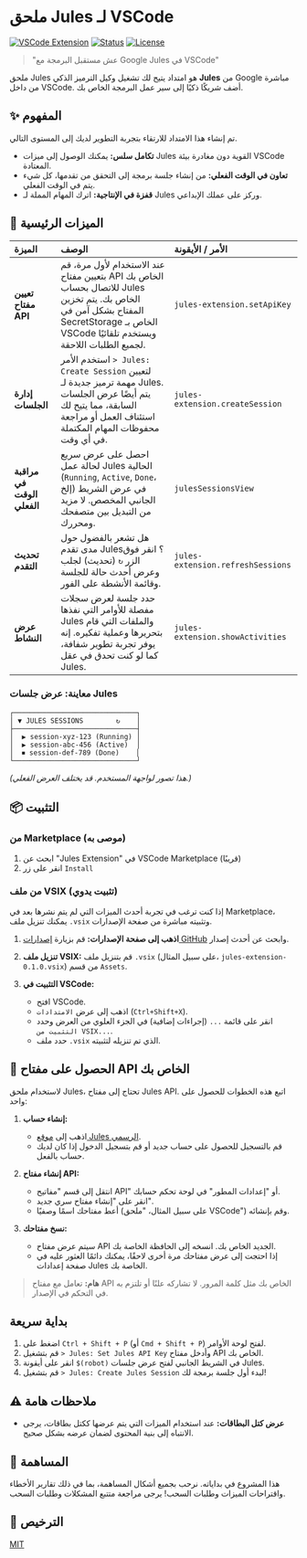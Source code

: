 # ملحق Jules لـ VSCode

[![VSCode Extension](https://img.shields.io/badge/VSCode-Extension-blue.svg)](https://marketplace.visualstudio.com/items?itemName=YOUR_PUBLISHER.jules-extension)
[![Status](https://img.shields.io/badge/status-development-yellow.svg)](#)
[![License](https://img.shields.io/badge/license-MIT-green.svg)](LICENSE)

> "عش مستقبل البرمجة مع Google Jules في VSCode"

ملحق Jules هو امتداد يتيح لك تشغيل وكيل الترميز الذكي **Jules** من Google مباشرة من داخل VSCode.
أضف شريكًا ذكيًا إلى سير عمل البرمجة الخاص بك.

## ✨ المفهوم

تم إنشاء هذا الامتداد للارتقاء بتجربة التطوير لديك إلى المستوى التالي.

- **تكامل سلس:** يمكنك الوصول إلى ميزات Jules القوية دون مغادرة بيئة VSCode المعتادة.
- **تعاون في الوقت الفعلي:** من إنشاء جلسة برمجة إلى التحقق من تقدمها، كل شيء يتم في الوقت الفعلي.
- **قفزة في الإنتاجية:** اترك المهام المملة لـ Jules وركز على عملك الإبداعي.

## 🚀 الميزات الرئيسية

| الميزة                | الوصف                                                                                                                                                                                                               | الأمر / الأيقونة                  |
| :--------------------- | :----------------------------------------------------------------------------------------------------------------------------------------------------------------------------------------------------------------- | :-------------------------------- |
| **تعيين مفتاح API**    | عند الاستخدام لأول مرة، قم بتعيين مفتاح API الخاص بك للاتصال بحساب Jules الخاص بك. يتم تخزين المفتاح بشكل آمن في SecretStorage الخاص بـ VSCode ويستخدم تلقائيًا لجميع الطلبات اللاحقة.          | `jules-extension.setApiKey`       |
| **إدارة الجلسات**      | استخدم الأمر `> Jules: Create Session` لتعيين مهمة ترميز جديدة لـ Jules. يتم أيضًا عرض الجلسات السابقة، مما يتيح لك استئناف العمل أو مراجعة محفوظات المهام المكتملة في أي وقت.               | `jules-extension.createSession`   |
| **مراقبة في الوقت الفعلي** | احصل على عرض سريع لحالة عمل Jules الحالية (`Running`, `Active`, `Done`، إلخ) في عرض الشريط الجانبي المخصص. لا مزيد من التبديل بين متصفحك ومحررك.                                                 | `julesSessionsView`               |
| **تحديث التقدم**       | هل تشعر بالفضول حول مدى تقدم Jules؟ انقر فوق الزر `↻` (تحديث) لجلب وعرض أحدث حالة للجلسة وقائمة الأنشطة على الفور.                                                                              | `jules-extension.refreshSessions` |
| **عرض النشاط**         | حدد جلسة لعرض سجلات مفصلة للأوامر التي نفذها Jules والملفات التي قام بتحريرها وعملية تفكيره. إنه يوفر تجربة تطوير شفافة، كما لو كنت تحدق في عقل Jules.                                  | `jules-extension.showActivities`  |

### معاينة: عرض جلسات Jules

```
┌──────────────────────────────┐
│ ▼ JULES SESSIONS        ↻    │
├──────────────────────────────┤
│  ▶ session-xyz-123 (Running) │
│  ▶ session-abc-456 (Active)  │
│  ⏹ session-def-789 (Done)    │
└──────────────────────────────┘
```

_(هذا تصور لواجهة المستخدم. قد يختلف العرض الفعلي.)_

## 📦 التثبيت

### من Marketplace (موصى به)

1.  ابحث عن "Jules Extension" في VSCode Marketplace (قريبًا)
2.  انقر على زر `Install`

### من ملف VSIX (تثبيت يدوي)

إذا كنت ترغب في تجربة أحدث الميزات التي لم يتم نشرها بعد في Marketplace، يمكنك تنزيل ملف `.vsix` وتثبيته مباشرة من صفحة الإصدارات.

1.  **اذهب إلى صفحة الإصدارات:**
    قم بزيارة [إصدارات GitHub](https://github.com/your-repo/jules-extension/releases) وابحث عن أحدث إصدار.

2.  **تنزيل ملف VSIX:**
    قم بتنزيل ملف `.vsix` (على سبيل المثال، `jules-extension-0.1.0.vsix`) من قسم `Assets`.

3.  **التثبيت في VSCode:**
    - افتح VSCode.
    - اذهب إلى عرض `الامتدادات` (`Ctrl+Shift+X`).
    - انقر على قائمة `...` (إجراءات إضافية) في الجزء العلوي من العرض وحدد `التثبيت من VSIX...`.
    - حدد ملف `.vsix` الذي تم تنزيله لتثبيته.

## 🔑 الحصول على مفتاح API الخاص بك

 لاستخدام ملحق Jules، تحتاج إلى مفتاح Jules API. اتبع هذه الخطوات للحصول على واحد:

1.  **إنشاء حساب:**
    - اذهب إلى [موقع Jules الرسمي](https://jules.google/docs).
    - قم بالتسجيل للحصول على حساب جديد أو قم بتسجيل الدخول إذا كان لديك حساب بالفعل.

2.  **إنشاء مفتاح API:**
    - انتقل إلى قسم "مفاتيح API" أو "إعدادات المطور" في لوحة تحكم حسابك.
    - انقر على "إنشاء مفتاح سري جديد".
    - أعط مفتاحك اسمًا وصفيًا (على سبيل المثال، "ملحق VSCode") وقم بإنشائه.

3.  **نسخ مفتاحك:**
    - سيتم عرض مفتاح API الجديد الخاص بك. انسخه إلى الحافظة الخاصة بك.
    - إذا احتجت إلى عرض مفتاحك مرة أخرى لاحقًا، يمكنك دائمًا العثور عليه في صفحة إعدادات Jules الخاصة بك.

> **هام:** تعامل مع مفتاح API الخاص بك مثل كلمة المرور. لا تشاركه علنًا أو تلتزم به في التحكم في الإصدار.

## بداية سريعة

1.  اضغط على `Ctrl + Shift + P` (أو `Cmd + Shift + P`) لفتح لوحة الأوامر.
2.  قم بتشغيل `> Jules: Set Jules API Key` وأدخل مفتاح API الخاص بك.
3.  انقر على أيقونة `$(robot)` في الشريط الجانبي لفتح عرض جلسات Jules.
4.  قم بتشغيل `> Jules: Create Jules Session` لبدء أول جلسة برمجة لك!

## ⚠️ ملاحظات هامة

- **عرض كتل البطاقات:** عند استخدام الميزات التي يتم عرضها ككتل بطاقات، يرجى الانتباه إلى بنية المحتوى لضمان عرضه بشكل صحيح.

## 🤝 المساهمة

هذا المشروع في بداياته. نرحب بجميع أشكال المساهمة، بما في ذلك تقارير الأخطاء واقتراحات الميزات وطلبات السحب!
يرجى مراجعة متتبع المشكلات وطلبات السحب.

## 📝 الترخيص

[MIT](LICENSE)